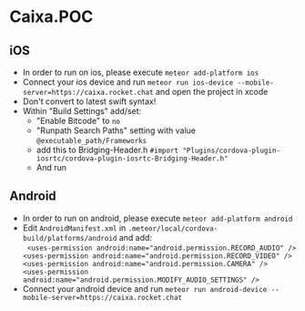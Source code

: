 # Caixa.POC

## iOS

- In order to run on ios, please execute ``meteor add-platform ios``
- Connect your ios device and run ``meteor run ios-device --mobile-server=https://caixa.rocket.chat``  and open the project in xcode
- Don't convert to latest swift syntax! 
- Within "Build Settings" add/set:
    -  "Enable Bitcode" to ``no``
    -  "Runpath Search Paths" setting with value ``@executable_path/Frameworks``
    -   add this to Bridging-Header.h ``#import "Plugins/cordova-plugin-iosrtc/cordova-plugin-iosrtc-Bridging-Header.h"``
    - And run


## Android
- In order to run on android, please execute ``meteor add-platform android``
- Edit `AndroidManifest.xml` in `.meteor/local/cordova-build/platforms/android` and add:  
    ``  <uses-permission android:name="android.permission.RECORD_AUDIO" />
        <uses-permission android:name="android.permission.RECORD_VIDEO" />
        <uses-permission android:name="android.permission.CAMERA" /> 
        <uses-permission android:name="android.permission.MODIFY_AUDIO_SETTINGS" />
    ``
- Connect your android device and run ``meteor run android-device --mobile-server=https://caixa.rocket.chat``
